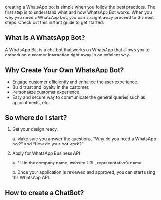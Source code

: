 creating a WhatsApp bot is simple when you follow the best practices. The first step is to understand what and how WhatsApp Bot works. When you why you need a WhatsApp bot, you can straight away proceed to the next steps. Check out this instant guide to get started:

## What is A WhatsApp Bot?
A WhatsApp Bot is a chatbot that works on WhatsApp that allows you to embark on customer interaction right away in an efficient way. 


## Why Create Your Own WhatsApp Bot?

-	Engage customer efficiently and enhance the user experience. 
-	Build trust and loyalty in the customer. 
-	Personalize customer experience. 
-	Easy and secure way to communicate the general queries such as appointments, etc.


## So where do I start?

1. Get your design ready. 

    a. Make sure you answer the questions, “Why do you need a WhatsApp bot?” and “How do your bot work?”
  
2.	Apply for WhatsApp Business API

    a. Fill in the company name, website URL, representative’s name. 
 
    b. Once your application is reviewed and approved, you can start using the WhatsApp API.
    
    
## How to create a ChatBot?

